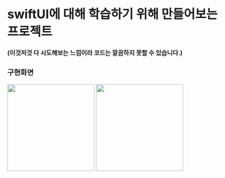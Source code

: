 # swiftUI에 대해 학습하기 위해 만들어보는 프로젝트
#### (이것저것 다 시도해보는 느낌이라 코드는 깔끔하지 못할 수 있습니다.)

### 구현화면
<span>
<img src = "https://user-images.githubusercontent.com/103888268/201207745-b845ed05-1fe4-43a9-9a39-24ba3bed5305.png" width = 200>
<img src = "https://user-images.githubusercontent.com/103888268/201207750-1e7cf9c7-5b67-4b09-b23b-8749b449e295.png" width = 200>
</span>

